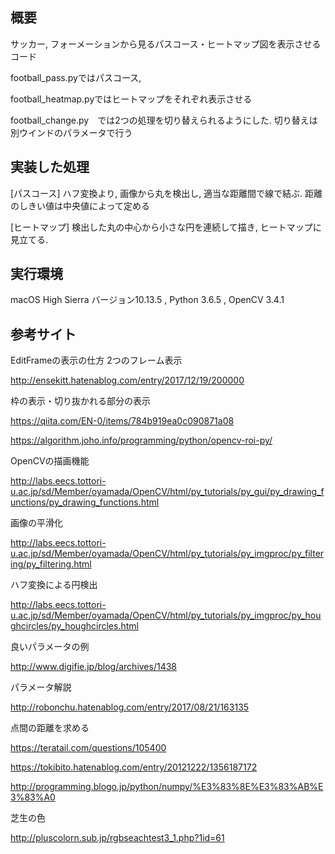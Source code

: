 ## 概要 
サッカー, フォーメーションから見るパスコース・ヒートマップ図を表示させるコード

football_pass.pyではパスコース, 

football_heatmap.pyではヒートマップをそれぞれ表示させる

football_change.py　では2つの処理を切り替えられるようにした. 切り替えは別ウインドのパラメータで行う

## 実装した処理

[パスコース] ハフ変換より, 画像から丸を検出し, 適当な距離間で線で結ぶ. 距離のしきい値は中央値によって定める

[ヒートマップ] 検出した丸の中心から小さな円を連続して描き, ヒートマップに見立てる.　
  
## 実行環境

macOS High Sierra バージョン10.13.5 , Python 3.6.5 , OpenCV 3.4.1

## 参考サイト

EditFrameの表示の仕方 2つのフレーム表示

http://ensekitt.hatenablog.com/entry/2017/12/19/200000



枠の表示・切り抜かれる部分の表示

https://qiita.com/EN-0/items/784b919ea0c090871a08


https://algorithm.joho.info/programming/python/opencv-roi-py/



OpenCVの描画機能

http://labs.eecs.tottori-u.ac.jp/sd/Member/oyamada/OpenCV/html/py_tutorials/py_gui/py_drawing_functions/py_drawing_functions.html



画像の平滑化

http://labs.eecs.tottori-u.ac.jp/sd/Member/oyamada/OpenCV/html/py_tutorials/py_imgproc/py_filtering/py_filtering.html



ハフ変換による円検出

http://labs.eecs.tottori-u.ac.jp/sd/Member/oyamada/OpenCV/html/py_tutorials/py_imgproc/py_houghcircles/py_houghcircles.html


良いパラメータの例

http://www.digifie.jp/blog/archives/1438


パラメータ解説

http://robonchu.hatenablog.com/entry/2017/08/21/163135



点間の距離を求める

https://teratail.com/questions/105400

https://tokibito.hatenablog.com/entry/20121222/1356187172

http://programming.blogo.jp/python/numpy/%E3%83%8E%E3%83%AB%E3%83%A0


芝生の色

http://pluscolorn.sub.jp/rgbseachtest3_1.php?1id=61

